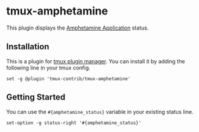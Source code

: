# tmux-amphetamine

This plugin displays the [Amphetamine
Application](https://apps.apple.com/us/app/amphetamine/id937984704?mt=12)
status.

## Installation

This is a plugin for [tmux plugin
manager](https://github.com/tmux-plugins/tpm). You can install it by adding the
following line in your tmux config.

```shell
set -g @plugin 'tmux-contrib/tmux-amphetamine'
```

## Getting Started

You can use the `#{amphetamine_status}` variable in your existing status line.

```shell
set-option -g status-right '#{amphetamine_status}'
```
